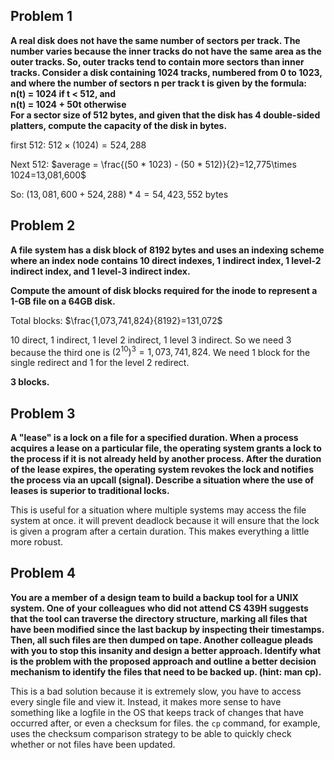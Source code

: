 ## **Problem 1**  
**A real disk does not have the same number of sectors per track. The number varies because the inner tracks do not have the same area as the outer tracks. So, outer tracks tend to contain more sectors than inner tracks. Consider a disk containing 1024 tracks, numbered from 0 to 1023, and where the number of sectors n per track t is given by the formula:**  
**n(t) = 1024 if t < 512, and**  
**n(t) = 1024 + 50t otherwise**  
**For a sector size of 512 bytes, and given that the disk has 4 double-sided platters, compute the capacity of the disk in bytes.**  

first 512: $512\times(1024)=524,288$

Next 512: $average = \frac{(50 * 1023) - (50 * 512)}{2}=12,775\times 1024=13,081,600$

So: $(13,081,600+524,288)*4 = 54,423,552 \text{ bytes}$

## **Problem 2**  
**A file system has a disk block of 8192 bytes and uses an indexing scheme where an index node contains 10 direct indexes, 1 indirect index, 1 level-2 indirect index, and 1 level-3 indirect index.**  

**Compute the amount of disk blocks required for the inode to represent a 1-GB file on a 64GB disk.**  

Total blocks: $\frac{1,073,741,824}{8192}=131,072$

10 direct, 1 indirect, 1 level 2 indirect, 1 level 3 indirect. So we need 3 because the third one is $(2^{10})^3=1,073,741,824$. We need 1 block for the single redirect  and 1 for the level 2 redirect. 

**3 blocks.**

## **Problem 3**  
**A "lease" is a lock on a file for a specified duration. When a process acquires a lease on a particular file, the operating system grants a lock to the process if it is not already held by another process. After the duration of the lease expires, the operating system revokes the lock and notifies the process via an upcall (signal). Describe a situation where the use of leases is superior to traditional locks.**  

This is useful for a situation where multiple systems may access the file system at once. it will prevent deadlock because it will ensure that the lock is given a program after a certain duration. This makes everything a little more robust.

## **Problem 4**  
**You are a member of a design team to build a backup tool for a UNIX system. One of your colleagues who did not attend CS 439H suggests that the tool can traverse the directory structure, marking all files that have been modified since the last backup by inspecting their timestamps. Then, all such files are then dumped on tape. Another colleague pleads with you to stop this insanity and design a better approach. Identify what is the problem with the proposed approach and outline a better decision mechanism to identify the files that need to be backed up. (hint: man cp).**

This is a bad solution because it is extremely slow, you have to access every single file and view it. Instead, it makes more sense to have something like a logfile in the OS that keeps track of changes that have occurred after, or even a checksum for files. the `cp` command, for example, uses the checksum comparison strategy to be able to quickly check whether or not files have been updated.